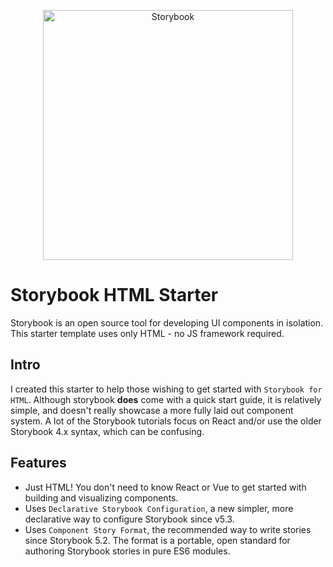 <p align="center">
  <a href="https://storybook.js.org/">
    <img src="https://user-images.githubusercontent.com/321738/63501763-88dbf600-c4cc-11e9-96cd-94adadc2fd72.png" alt="Storybook" width="400" />
  </a>
</p>

# Storybook HTML Starter
Storybook is an open source tool for developing UI components in isolation. This starter template uses only HTML - no JS framework required.

## Intro
I created this starter to help those wishing to get started with `Storybook for HTML`. Although storybook **does** come with a quick start guide, it is relatively simple, and doesn't really showcase a more fully laid out component system. A lot of the Storybook tutorials focus on React and/or use the older Storybook 4.x syntax, which can be confusing.

## Features
- Just HTML! You don't need to know React or Vue to get started with building and visualizing components.
- Uses `Declarative Storybook Configuration`, a new simpler, more declarative way to configure Storybook since v5.3.
- Uses `Component Story Format`, the recommended way to write stories since Storybook 5.2. The format is a portable, open standard for authoring Storybook stories in pure ES6 modules.